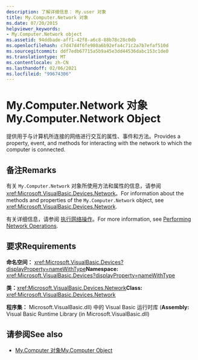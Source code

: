 ```yaml
---
description: 了解详细信息： My.user 对象
title: My.Computer.Network 对象
ms.date: 07/20/2015
helpviewer_keywords:
- My.Computer.Network object
ms.assetid: 94ddbade-aff1-42f8-a6c8-88b78c28c0db
ms.openlocfilehash: c7d47d4f6fe980a6b92efa4c71c2a7b7efaf510d
ms.sourcegitcommit: ddf7edb67715a5b9a45e3dd44536dabc153c1de0
ms.translationtype: MT
ms.contentlocale: zh-CN
ms.lasthandoff: 02/06/2021
ms.locfileid: "99674306"
---
```

# <a name="mycomputernetwork-object"></a><span data-ttu-id="b702d-103">My.Computer.Network 对象</span><span class="sxs-lookup"><span data-stu-id="b702d-103">My.Computer.Network Object</span></span>

<span data-ttu-id="b702d-104">提供用于与计算机所连接的网络进行交互的属性、事件和方法。</span><span class="sxs-lookup"><span data-stu-id="b702d-104">Provides a property, event, and methods for interacting with the network to which the computer is connected.</span></span>  
  
## <a name="remarks"></a><span data-ttu-id="b702d-105">备注</span><span class="sxs-lookup"><span data-stu-id="b702d-105">Remarks</span></span>  

 <span data-ttu-id="b702d-106">有关 `My.Computer.Network` 对象所使用方法和属性的信息，请参阅 <xref:Microsoft.VisualBasic.Devices.Network>。</span><span class="sxs-lookup"><span data-stu-id="b702d-106">For information about the methods and properties of the `My.Computer.Network` object, see <xref:Microsoft.VisualBasic.Devices.Network>.</span></span>  
  
 <span data-ttu-id="b702d-107">有关详细信息，请参阅 [执行网络操作](../../developing-apps/programming/computer-resources/performing-network-operations.md)。</span><span class="sxs-lookup"><span data-stu-id="b702d-107">For more information, see [Performing Network Operations](../../developing-apps/programming/computer-resources/performing-network-operations.md).</span></span>  
  
## <a name="requirements"></a><span data-ttu-id="b702d-108">要求</span><span class="sxs-lookup"><span data-stu-id="b702d-108">Requirements</span></span>  

 <span data-ttu-id="b702d-109">**命名空间：** <xref:Microsoft.VisualBasic.Devices?displayProperty=nameWithType></span><span class="sxs-lookup"><span data-stu-id="b702d-109">**Namespace:** <xref:Microsoft.VisualBasic.Devices?displayProperty=nameWithType></span></span>  
  
 <span data-ttu-id="b702d-110">**类：**<xref:Microsoft.VisualBasic.Devices.Network></span><span class="sxs-lookup"><span data-stu-id="b702d-110">**Class:** <xref:Microsoft.VisualBasic.Devices.Network></span></span>  
  
 <span data-ttu-id="b702d-111">**程序集：** Microsoft.VisualBasic.dll) 中的 Visual Basic 运行时库 (</span><span class="sxs-lookup"><span data-stu-id="b702d-111">**Assembly:** Visual Basic Runtime Library (in Microsoft.VisualBasic.dll)</span></span>  
  
## <a name="see-also"></a><span data-ttu-id="b702d-112">请参阅</span><span class="sxs-lookup"><span data-stu-id="b702d-112">See also</span></span>

- [<span data-ttu-id="b702d-113">My.Computer 对象</span><span class="sxs-lookup"><span data-stu-id="b702d-113">My.Computer Object</span></span>](my-computer-object.md)
